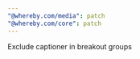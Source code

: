 ```yaml
---
"@whereby.com/media": patch
"@whereby.com/core": patch
---
```


Exclude captioner in breakout groups
